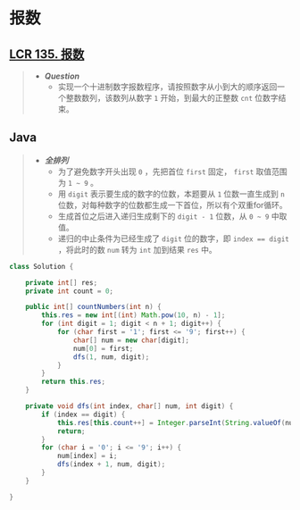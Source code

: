 # 报数

## [LCR 135. 报数](https://leetcode.cn/problems/da-yin-cong-1dao-zui-da-de-nwei-shu-lcof/)

> - ***Question***
>   - 实现一个十进制数字报数程序，请按照数字从小到大的顺序返回一个整数数列，该数列从数字 `1` 开始，到最大的正整数 `cnt` 位数字结束。

## Java

> - ***全排列***
>   - 为了避免数字开头出现 `0` ，先把首位 `first` 固定， `first` 取值范围为 `1 ~ 9` 。
>   - 用 `digit` 表示要生成的数字的位数，本题要从 `1` 位数一直生成到 `n` 位数，对每种数字的位数都生成一下首位，所以有个双重for循环。
>   - 生成首位之后进入递归生成剩下的 `digit - 1` 位数，从 `0 ~ 9` 中取值。
>   - 递归的中止条件为已经生成了 `digit` 位的数字，即 `index == digit` ，将此时的数 `num` 转为 `int` 加到结果 `res` 中。

```java
class Solution {

    private int[] res;
    private int count = 0;

    public int[] countNumbers(int n) {
        this.res = new int[(int) Math.pow(10, n) - 1];
        for (int digit = 1; digit < n + 1; digit++) {
            for (char first = '1'; first <= '9'; first++) {
                char[] num = new char[digit];
                num[0] = first;
                dfs(1, num, digit);
            }
        }
        return this.res;
    }

    private void dfs(int index, char[] num, int digit) {
        if (index == digit) {
            this.res[this.count++] = Integer.parseInt(String.valueOf(num));
            return;
        }
        for (char i = '0'; i <= '9'; i++) {
            num[index] = i;
            dfs(index + 1, num, digit);
        }
    }

}
```
